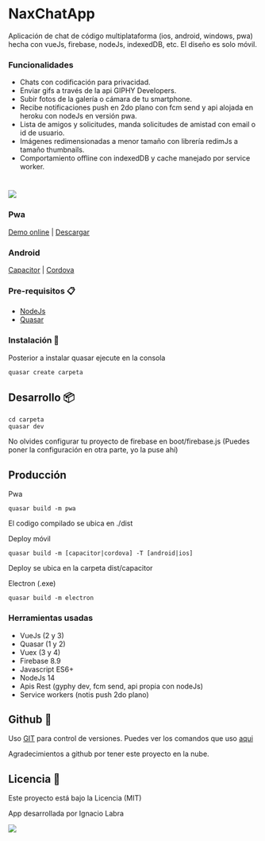 # NaxChatApp

Aplicación de chat de código multiplataforma (ios, android, windows, pwa) hecha con vueJs, firebase, nodeJs, indexedDB, etc. El diseño es solo móvil.

### Funcionalidades

* Chats con codificación para privacidad.
* Enviar gifs a través de la api GIPHY Developers.
* Subir fotos de la galería o cámara de tu smartphone.
* Recibe notificaciones push en 2do plano con fcm send y api alojada en heroku con nodeJs en versión pwa.
* Lista de amigos y solicitudes, manda solicitudes de amistad con email o id de usuario.
* Imágenes redimensionadas a menor tamaño con librería redimJs a tamaño thumbnails.
* Comportamiento offline con indexedDB y cache manejado por service worker.

#
![](./public/NaxChatApp.gif)

### Pwa

[Demo online](https://asdf-3e590.web.app/) | [Descargar](./dist/Pwa/)

### Android

[Capacitor](./dist/Android/naxChat_Capacitor_1.4.apk) | [Cordova ](./dist/Android/naxChat_Cordova_1.36.apk)

### Pre-requisitos 📋

* [NodeJs](https://nodejs.org/es/)
* [Quasar](https://quasar.dev/quasar-cli/installation)

### Instalación 🔧

Posterior a instalar quasar ejecute en la consola
```
quasar create carpeta
```

## Desarrollo 📦


```shell
cd carpeta
quasar dev
```
No olvides configurar tu proyecto de firebase en boot/firebase.js (Puedes poner la configuración en otra parte, yo la puse ahí)

## Producción

Pwa
```
quasar build -m pwa
```
El codigo compilado se ubica en ./dist

Deploy móvil
```
quasar build -m [capacitor|cordova] -T [android|ios]
```

Deploy se ubica en la carpeta dist/capacitor

Electron (.exe)
```
quasar build -m electron
```

### Herramientas usadas

* VueJs (2 y 3)
* Quasar (1 y 2)
* Vuex (3 y 4)
* Firebase 8.9
* Javascript ES6+
* NodeJs 14
* Apis Rest (gyphy dev, fcm send, api propia con nodeJs)
* Service workers (notis push 2do plano)

## Github 📌

Uso [GIT](https://git-scm.com/) para control de versiones.
Puedes ver los comandos que uso [aqui](https://nacholabraweb.000webhostapp.com/Tutoriales#/Github)

Agradecimientos a github por tener este proyecto en la nube.

## Licencia 📄

Este proyecto está bajo la Licencia (MIT)

App desarrollada por Ignacio Labra

![](https://raw.githubusercontent.com/naxo25/App-Chat-Quasar-VueJs-Firebase/6f1020b77b2abfcdcf4f7c50125ffedd957a584e/assets/quasar-logo-full1.svg)

